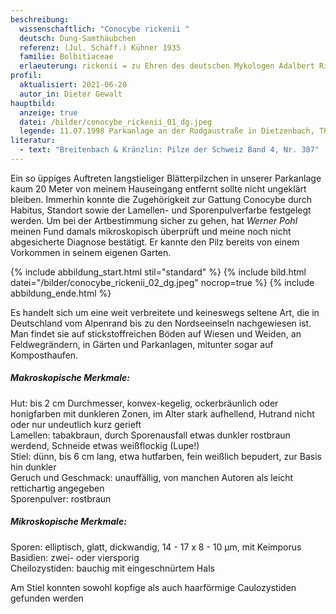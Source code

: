 ```yaml
---
beschreibung:
  wissenschaftlich: "Conocybe rickenii "
  deutsch: Dung-Samthäubchen
  referenz: (Jul. Schäff.) Kühner 1935
  familie: Bolbitiaceae
  erlaeuterung: rickenii = zu Ehren des deutschen Mykologen Adalbert Ricken
profil:
  aktualisiert: 2021-06-20
  autor_in: Dieter Gewalt
hauptbild:
  anzeige: true
  datei: /bilder/conocybe_rickenii_01_dg.jpeg
  legende: 11.07.1998 Parkanlage an der Rodgaustraße in Dietzenbach, TK 5918.4.3
literatur:
  - text: "Breitenbach & Kränzlin: Pilze der Schweiz Band 4, Nr. 387"
---
```

Ein so üppiges Auftreten langstieliger Blätterpilzchen in unserer Parkanlage kaum 20 Meter von meinem Hauseingang entfernt sollte nicht ungeklärt bleiben. Immerhin konnte die Zugehörigkeit zur Gattung Conocybe durch Habitus, Standort sowie der Lamellen- und Sporenpulverfarbe festgelegt werden. Um bei der Artbestimmung sicher zu gehen, hat *Werner Pohl* meinen Fund damals mikroskopisch überprüft und meine noch nicht abgesicherte Diagnose bestätigt. Er kannte den Pilz bereits von einem Vorkommen in seinem eigenen Garten.

{% include abbildung_start.html stil="standard" %}
{% include bild.html datei="/bilder/conocybe_rickenii_02_dg.jpeg" nocrop=true %}
{% include abbildung_ende.html %}

Es handelt sich um eine weit verbreitete und keineswegs seltene Art, die in Deutschland vom Alpenrand bis zu den Nordseeinseln nachgewiesen ist. Man findet sie auf stickstoffreichen Böden auf Wiesen und Weiden, an Feldwegrändern, in Gärten und Parkanlagen, mitunter sogar auf Komposthaufen.

##### Makroskopische Merkmale:

Hut: bis 2 cm Durchmesser, konvex-kegelig, ockerbräunlich oder honigfarben mit dunkleren Zonen, im Alter stark aufhellend, Hutrand nicht oder nur undeutlich kurz gerieft\
Lamellen: tabakbraun, durch Sporenausfall etwas dunkler rostbraun werdend, Schneide etwas weißflockig (Lupe!)\
Stiel: dünn, bis 6 cm lang, etwa hutfarben, fein weißlich bepudert, zur Basis hin dunkler\
Geruch und Geschmack: unauffällig, von manchen Autoren als leicht rettichartig angegeben\
Sporenpulver: rostbraun

##### Mikroskopische Merkmale:

Sporen: elliptisch, glatt, dickwandig, 14 - 17 x 8 - 10 µm, mit Keimporus\
Basidien: zwei- oder viersporig\
Cheilozystiden: bauchig mit eingeschnürtem Hals

Am Stiel konnten sowohl kopfige als auch haarförmige Caulozystiden gefunden werden